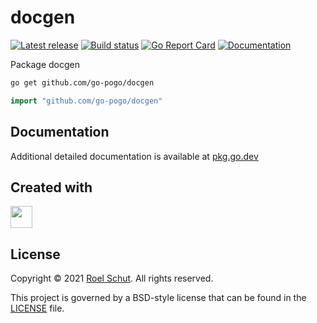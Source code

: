 docgen
=========
[![Latest release][latest-release-img]][latest-release-url]
[![Build status][build-status-img]][build-status-url]
[![Go Report Card][report-img]][report-url]
[![Documentation][doc-img]][doc-url]

[latest-release-img]: https://img.shields.io/github/release/go-pogo/docgen.svg?label=latest

[latest-release-url]: https://github.com/go-pogo/docgen/releases

[build-status-img]: https://github.com/go-pogo/docgen/workflows/Test/badge.svg

[build-status-url]: https://github.com/go-pogo/docgen/actions?query=workflow%3ATest

[report-img]: https://goreportcard.com/badge/github.com/go-pogo/docgen

[report-url]: https://goreportcard.com/report/github.com/go-pogo/docgen

[doc-img]: https://godoc.org/github.com/go-pogo/docgen?status.svg

[doc-url]: https://pkg.go.dev/github.com/go-pogo/docgen


Package docgen

```sh
go get github.com/go-pogo/docgen
```

```go
import "github.com/go-pogo/docgen"
```

## Documentation
Additional detailed documentation is available at [pkg.go.dev][doc-url]

## Created with
<a href="https://www.jetbrains.com/?from=go-pogo" target="_blank"><img src="https://pbs.twimg.com/profile_images/1206615658638856192/eiS7UWLo_400x400.jpg" width="35" /></a>

## License
Copyright © 2021 [Roel Schut](https://roelschut.nl). All rights reserved.

This project is governed by a BSD-style license that can be found in the [LICENSE](LICENSE) file.
